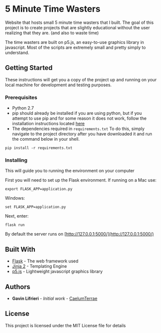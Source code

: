 # 5 Minute Time Wasters

Website that hosts small 5 minute time wasters that I built. The goal of this project is to create projects that are slightly educational without the user realizing that they are. (and also to waste time)

The time wasters are built on p5.js, an easy-to-use graphics library in javascript. Most of the scripts are extremely small and pretty simply to understand.

## Getting Started

These instructions will get you a copy of the project up and running on your local machine for development and testing purposes.

### Prerequisites

* Python 2.7 
* pip should already be installed if you are using python, but if you attempt to use pip and for some reason it does not work, follow the installation instructions located [here](https://pip.pypa.io/en/stable/installing/)
* The dependencies required in ```requirements.txt``` To do this, simply navigate to the project directory after you have downloaded it and run the command below in your shell.

```
pip install -r requirements.txt
```

### Installing

This will guide you to running the environment on your computer

First you will need to set up the Flask environment. If running on a Mac use:
```
export FLASK_APP=application.py
```

Windows:
```
set FLASK_APP=application.py
```

Next, enter:
```
flask run
```

By default the server runs on [http://127.0.0.1:5000/](http://127.0.0.1:5000/)

## Built With

* [Flask](http://flask.pocoo.org/) - The web framework used
* [Jinja 2](http://jinja.pocoo.org/) - Templating Engine
* [p5.js](https://p5js.org/) - Lightweight javascript graphics library

## Authors

* **Gavin Lifrieri** - *Initial work* - [CaelumTerrae](https://github.com/CaelumTerrae)

## License

This project is licensed under the MIT License file for details